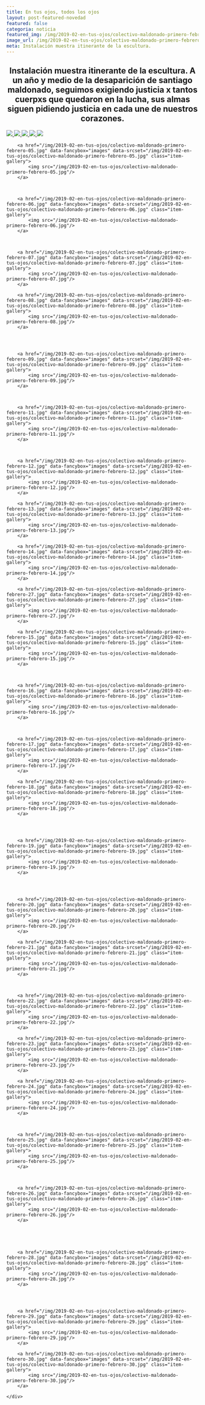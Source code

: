```yaml
---
title: En tus ojos, todos los ojos
layout: post-featured-novedad
featured: false
categoria: noticia
featured_img: /img/2019-02-en-tus-ojos/colectivo-maldonado-primero-febrero-03.jpg
image_url: /img/2019-02-en-tus-ojos/colectivo-maldonado-primero-febrero-03.jpg
meta: Instalación muestra itinerante de la escultura.
--- 
```


<h2 style="text-align: center;">
    Instalación muestra itinerante de la escultura.
    A un año y medio de la desaparición de santiago maldonado, seguimos exigiendo justicia x tantos cuerpxs que quedaron en la lucha, sus almas siguen pidiendo justicia en cada une de nuestros corazones.
</h2>

<div style="position: relative;">
    <div class="gallery col-3">
		<a href="/img/2019-02-en-tus-ojos/colectivo-maldonado-primero-febrero-02.jpg" data-fancybox="images" data-srcset="/img/2019-02-en-tus-ojos/colectivo-maldonado-primero-febrero-02.jpg" class="item-gallery">
			<img src="/img/2019-02-en-tus-ojos/colectivo-maldonado-primero-febrero-02.jpg"/>
		</a>
        <a href="/img/2019-02-en-tus-ojos/colectivo-maldonado-primero-febrero-04.jpg" data-fancybox="images" data-srcset="/img/2019-02-en-tus-ojos/colectivo-maldonado-primero-febrero-04.jpg" class="item-gallery">
            <img src="/img/2019-02-en-tus-ojos/colectivo-maldonado-primero-febrero-04.jpg"/>
        </a>
        <a href="/img/2019-02-en-tus-ojos/colectivo-maldonado-primero-febrero-10.jpg" data-fancybox="images" data-srcset="/img/2019-02-en-tus-ojos/colectivo-maldonado-primero-febrero-10.jpg" class="item-gallery">
            <img src="/img/2019-02-en-tus-ojos/colectivo-maldonado-primero-febrero-10.jpg"/>
        </a>
        <a href="/img/2019-02-en-tus-ojos/colectivo-maldonado-primero-febrero-01.jpg" data-fancybox="images" data-srcset="/img/2019-02-en-tus-ojos/colectivo-maldonado-primero-febrero-01.jpg" class="item-gallery">
            <img src="/img/2019-02-en-tus-ojos/colectivo-maldonado-primero-febrero-01.jpg"/>
        </a>
		<a href="/img/2019-02-en-tus-ojos/colectivo-maldonado-primero-febrero-03.jpg" data-fancybox="images" data-srcset="/img/2019-02-en-tus-ojos/colectivo-maldonado-primero-febrero-03.jpg" class="item-gallery">
			<img src="/img/2019-02-en-tus-ojos/colectivo-maldonado-primero-febrero-03.jpg"/>
		</a>
		

		

		<a href="/img/2019-02-en-tus-ojos/colectivo-maldonado-primero-febrero-05.jpg" data-fancybox="images" data-srcset="/img/2019-02-en-tus-ojos/colectivo-maldonado-primero-febrero-05.jpg" class="item-gallery">
			<img src="/img/2019-02-en-tus-ojos/colectivo-maldonado-primero-febrero-05.jpg"/>
		</a>

		

		<a href="/img/2019-02-en-tus-ojos/colectivo-maldonado-primero-febrero-06.jpg" data-fancybox="images" data-srcset="/img/2019-02-en-tus-ojos/colectivo-maldonado-primero-febrero-06.jpg" class="item-gallery">
			<img src="/img/2019-02-en-tus-ojos/colectivo-maldonado-primero-febrero-06.jpg"/>
		</a>



		<a href="/img/2019-02-en-tus-ojos/colectivo-maldonado-primero-febrero-07.jpg" data-fancybox="images" data-srcset="/img/2019-02-en-tus-ojos/colectivo-maldonado-primero-febrero-07.jpg" class="item-gallery">
			<img src="/img/2019-02-en-tus-ojos/colectivo-maldonado-primero-febrero-07.jpg"/>
		</a>

		<a href="/img/2019-02-en-tus-ojos/colectivo-maldonado-primero-febrero-08.jpg" data-fancybox="images" data-srcset="/img/2019-02-en-tus-ojos/colectivo-maldonado-primero-febrero-08.jpg" class="item-gallery">
			<img src="/img/2019-02-en-tus-ojos/colectivo-maldonado-primero-febrero-08.jpg"/>
		</a>

		


		<a href="/img/2019-02-en-tus-ojos/colectivo-maldonado-primero-febrero-09.jpg" data-fancybox="images" data-srcset="/img/2019-02-en-tus-ojos/colectivo-maldonado-primero-febrero-09.jpg" class="item-gallery">
			<img src="/img/2019-02-en-tus-ojos/colectivo-maldonado-primero-febrero-09.jpg"/>
		</a>

		

		<a href="/img/2019-02-en-tus-ojos/colectivo-maldonado-primero-febrero-11.jpg" data-fancybox="images" data-srcset="/img/2019-02-en-tus-ojos/colectivo-maldonado-primero-febrero-11.jpg" class="item-gallery">
			<img src="/img/2019-02-en-tus-ojos/colectivo-maldonado-primero-febrero-11.jpg"/>
		</a>

		

		<a href="/img/2019-02-en-tus-ojos/colectivo-maldonado-primero-febrero-12.jpg" data-fancybox="images" data-srcset="/img/2019-02-en-tus-ojos/colectivo-maldonado-primero-febrero-12.jpg" class="item-gallery">
			<img src="/img/2019-02-en-tus-ojos/colectivo-maldonado-primero-febrero-12.jpg"/>
		</a>

        <a href="/img/2019-02-en-tus-ojos/colectivo-maldonado-primero-febrero-13.jpg" data-fancybox="images" data-srcset="/img/2019-02-en-tus-ojos/colectivo-maldonado-primero-febrero-13.jpg" class="item-gallery">
            <img src="/img/2019-02-en-tus-ojos/colectivo-maldonado-primero-febrero-13.jpg"/>
        </a>

        <a href="/img/2019-02-en-tus-ojos/colectivo-maldonado-primero-febrero-14.jpg" data-fancybox="images" data-srcset="/img/2019-02-en-tus-ojos/colectivo-maldonado-primero-febrero-14.jpg" class="item-gallery">
            <img src="/img/2019-02-en-tus-ojos/colectivo-maldonado-primero-febrero-14.jpg"/>
        </a>

        <a href="/img/2019-02-en-tus-ojos/colectivo-maldonado-primero-febrero-27.jpg" data-fancybox="images" data-srcset="/img/2019-02-en-tus-ojos/colectivo-maldonado-primero-febrero-27.jpg" class="item-gallery">
            <img src="/img/2019-02-en-tus-ojos/colectivo-maldonado-primero-febrero-27.jpg"/>
        </a>    

        <a href="/img/2019-02-en-tus-ojos/colectivo-maldonado-primero-febrero-15.jpg" data-fancybox="images" data-srcset="/img/2019-02-en-tus-ojos/colectivo-maldonado-primero-febrero-15.jpg" class="item-gallery">
            <img src="/img/2019-02-en-tus-ojos/colectivo-maldonado-primero-febrero-15.jpg"/>
        </a>

        

        <a href="/img/2019-02-en-tus-ojos/colectivo-maldonado-primero-febrero-16.jpg" data-fancybox="images" data-srcset="/img/2019-02-en-tus-ojos/colectivo-maldonado-primero-febrero-16.jpg" class="item-gallery">
            <img src="/img/2019-02-en-tus-ojos/colectivo-maldonado-primero-febrero-16.jpg"/>
        </a>



        <a href="/img/2019-02-en-tus-ojos/colectivo-maldonado-primero-febrero-17.jpg" data-fancybox="images" data-srcset="/img/2019-02-en-tus-ojos/colectivo-maldonado-primero-febrero-17.jpg" class="item-gallery">
            <img src="/img/2019-02-en-tus-ojos/colectivo-maldonado-primero-febrero-17.jpg"/>
        </a>

        <a href="/img/2019-02-en-tus-ojos/colectivo-maldonado-primero-febrero-18.jpg" data-fancybox="images" data-srcset="/img/2019-02-en-tus-ojos/colectivo-maldonado-primero-febrero-18.jpg" class="item-gallery">
            <img src="/img/2019-02-en-tus-ojos/colectivo-maldonado-primero-febrero-18.jpg"/>
        </a>

        


        <a href="/img/2019-02-en-tus-ojos/colectivo-maldonado-primero-febrero-19.jpg" data-fancybox="images" data-srcset="/img/2019-02-en-tus-ojos/colectivo-maldonado-primero-febrero-19.jpg" class="item-gallery">
            <img src="/img/2019-02-en-tus-ojos/colectivo-maldonado-primero-febrero-19.jpg"/>
        </a>

        


        <a href="/img/2019-02-en-tus-ojos/colectivo-maldonado-primero-febrero-20.jpg" data-fancybox="images" data-srcset="/img/2019-02-en-tus-ojos/colectivo-maldonado-primero-febrero-20.jpg" class="item-gallery">
            <img src="/img/2019-02-en-tus-ojos/colectivo-maldonado-primero-febrero-20.jpg"/>
        </a>

        <a href="/img/2019-02-en-tus-ojos/colectivo-maldonado-primero-febrero-21.jpg" data-fancybox="images" data-srcset="/img/2019-02-en-tus-ojos/colectivo-maldonado-primero-febrero-21.jpg" class="item-gallery">
            <img src="/img/2019-02-en-tus-ojos/colectivo-maldonado-primero-febrero-21.jpg"/>
        </a>

        

        <a href="/img/2019-02-en-tus-ojos/colectivo-maldonado-primero-febrero-22.jpg" data-fancybox="images" data-srcset="/img/2019-02-en-tus-ojos/colectivo-maldonado-primero-febrero-22.jpg" class="item-gallery">
            <img src="/img/2019-02-en-tus-ojos/colectivo-maldonado-primero-febrero-22.jpg"/>
        </a>

        <a href="/img/2019-02-en-tus-ojos/colectivo-maldonado-primero-febrero-23.jpg" data-fancybox="images" data-srcset="/img/2019-02-en-tus-ojos/colectivo-maldonado-primero-febrero-23.jpg" class="item-gallery">
            <img src="/img/2019-02-en-tus-ojos/colectivo-maldonado-primero-febrero-23.jpg"/>
        </a>

        <a href="/img/2019-02-en-tus-ojos/colectivo-maldonado-primero-febrero-24.jpg" data-fancybox="images" data-srcset="/img/2019-02-en-tus-ojos/colectivo-maldonado-primero-febrero-24.jpg" class="item-gallery">
            <img src="/img/2019-02-en-tus-ojos/colectivo-maldonado-primero-febrero-24.jpg"/>
        </a>

        

        <a href="/img/2019-02-en-tus-ojos/colectivo-maldonado-primero-febrero-25.jpg" data-fancybox="images" data-srcset="/img/2019-02-en-tus-ojos/colectivo-maldonado-primero-febrero-25.jpg" class="item-gallery">
            <img src="/img/2019-02-en-tus-ojos/colectivo-maldonado-primero-febrero-25.jpg"/>
        </a>

        

        <a href="/img/2019-02-en-tus-ojos/colectivo-maldonado-primero-febrero-26.jpg" data-fancybox="images" data-srcset="/img/2019-02-en-tus-ojos/colectivo-maldonado-primero-febrero-26.jpg" class="item-gallery">
            <img src="/img/2019-02-en-tus-ojos/colectivo-maldonado-primero-febrero-26.jpg"/>
        </a>



        

        <a href="/img/2019-02-en-tus-ojos/colectivo-maldonado-primero-febrero-28.jpg" data-fancybox="images" data-srcset="/img/2019-02-en-tus-ojos/colectivo-maldonado-primero-febrero-28.jpg" class="item-gallery">
            <img src="/img/2019-02-en-tus-ojos/colectivo-maldonado-primero-febrero-28.jpg"/>
        </a>

        


        <a href="/img/2019-02-en-tus-ojos/colectivo-maldonado-primero-febrero-29.jpg" data-fancybox="images" data-srcset="/img/2019-02-en-tus-ojos/colectivo-maldonado-primero-febrero-29.jpg" class="item-gallery">
            <img src="/img/2019-02-en-tus-ojos/colectivo-maldonado-primero-febrero-29.jpg"/>
        </a>

        <a href="/img/2019-02-en-tus-ojos/colectivo-maldonado-primero-febrero-30.jpg" data-fancybox="images" data-srcset="/img/2019-02-en-tus-ojos/colectivo-maldonado-primero-febrero-30.jpg" class="item-gallery">
            <img src="/img/2019-02-en-tus-ojos/colectivo-maldonado-primero-febrero-30.jpg"/>
        </a>
		
	</div>
</div>
